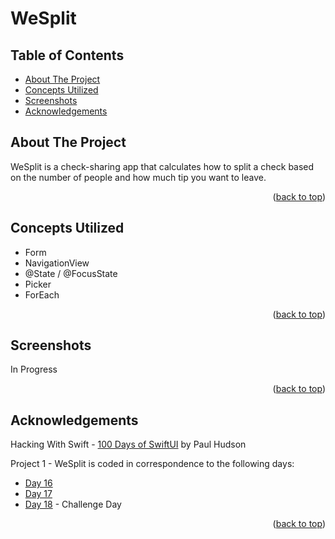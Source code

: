 # WeSplit


<!-- Table of Contents -->
## Table of Contents
* [About The Project](#about-the-project)
* [Concepts Utilized](#concepts-utilized)
* [Screenshots](#screenshots)
* [Acknowledgements](#acknowledgements)


<!-- ABOUT THE PROJECT -->
## About The Project

WeSplit is a check-sharing app that calculates how to split a check based on the number of people and how much tip you want to leave.

<p align="right">(<a href="#top">back to top</a>)</p>


<!-- CONCEPTS UTILIZED -->
## Concepts Utilized
* Form
* NavigationView
* @State / @FocusState
* Picker
* ForEach

<p align="right">(<a href="#top">back to top</a>)</p>


<!-- SCREENSHOTS -->
## Screenshots
In Progress

<p align="right">(<a href="#top">back to top</a>)</p>


<!-- ACKNOWLEDGEMENTS -->
## Acknowledgements
Hacking With Swift - [100 Days of SwiftUI] by Paul Hudson

Project 1 - WeSplit is coded in correspondence to the following days:
* [Day 16]
* [Day 17]
* [Day 18] - Challenge Day

<p align="right">(<a href="#top">back to top</a>)</p>



<!-- MARKDOWN LINKS & IMAGES -->
<!-- https://www.markdownguide.org/basic-syntax/#reference-style-links -->
[100 Days of SwiftUI]: https://www.hackingwithswift.com/100 (100 Days of SwiftUI)
[Day 16]: https://www.hackingwithswift.com/100/swiftui/16
[Day 17]: https://www.hackingwithswift.com/100/swiftui/17
[Day 18]: https://www.hackingwithswift.com/100/swiftui/18
